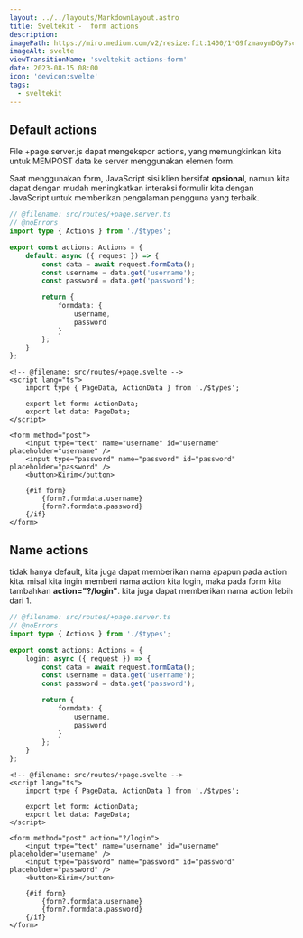 ```yaml
---
layout: ../../layouts/MarkdownLayout.astro
title: Sveltekit -  form actions
description:
imagePath: https://miro.medium.com/v2/resize:fit:1400/1*G9fzmaoymDGy7scbkgpC7A.png
imageAlt: svelte
viewTransitionName: 'sveltekit-actions-form'
date: 2023-08-15 08:00
icon: 'devicon:svelte'
tags:
  - sveltekit
---
```


## Default actions

File +page.server.js dapat mengekspor actions, yang memungkinkan kita untuk MEMPOST data ke server
menggunakan elemen form.

Saat menggunakan form, JavaScript sisi klien bersifat <b>opsional</b>, namun kita dapat dengan mudah meningkatkan interaksi formulir kita dengan JavaScript untuk memberikan pengalaman pengguna yang terbaik.

```ts
// @filename: src/routes/+page.server.ts
// @noErrors
import type { Actions } from './$types';

export const actions: Actions = {
	default: async ({ request }) => {
		const data = await request.formData();
		const username = data.get('username');
		const password = data.get('password');

		return {
			formdata: {
				username,
				password
			}
		};
	}
};
```

```svelte
<!-- @filename: src/routes/+page.svelte -->
<script lang="ts">
	import type { PageData, ActionData } from './$types';

	export let form: ActionData;
	export let data: PageData;
</script>

<form method="post">
	<input type="text" name="username" id="username" placeholder="username" />
	<input type="password" name="password" id="password" placeholder="password" />
	<button>Kirim</button>

	{#if form}
		{form?.formdata.username}
		{form?.formdata.password}
	{/if}
</form>
```

## Name actions

tidak hanya default, kita juga dapat memberikan nama apapun pada action kita. misal kita ingin memberi nama action kita login, maka pada form kita tambahkan <b>action="?/login"</b>. kita juga dapat memberikan nama action lebih dari 1.

```ts
// @filename: src/routes/+page.server.ts
// @noErrors
import type { Actions } from './$types';

export const actions: Actions = {
	login: async ({ request }) => {
		const data = await request.formData();
		const username = data.get('username');
		const password = data.get('password');

		return {
			formdata: {
				username,
				password
			}
		};
	}
};
```

```svelte
<!-- @filename: src/routes/+page.svelte -->
<script lang="ts">
	import type { PageData, ActionData } from './$types';

	export let form: ActionData;
	export let data: PageData;
</script>

<form method="post" action="?/login">
	<input type="text" name="username" id="username" placeholder="username" />
	<input type="password" name="password" id="password" placeholder="password" />
	<button>Kirim</button>

	{#if form}
		{form?.formdata.username}
		{form?.formdata.password}
	{/if}
</form>
```
